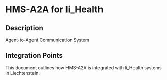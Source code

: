 # HMS-A2A for li_Health

## Description

Agent-to-Agent Communication System

## Integration Points

This document outlines how HMS-A2A is integrated with li_Health systems in Liechtenstein.
